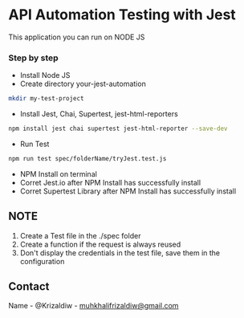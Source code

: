 # API Automation Testing with Jest

This application you can run on NODE JS

### Step by step
* Install Node JS
* Create directory your-jest-automation

```bash
mkdir my-test-project
```

* Install Jest, Chai, Supertest, jest-html-reporters

```bash
npm install jest chai supertest jest-html-reporter --save-dev
```

* Run Test

```bash
npm run test spec/folderName/tryJest.test.js
```

* NPM Install on terminal
* Corret Jest.io after NPM Install has successfully install
* Corret Supertest Library after NPM Install has successfully install


## NOTE

1. Create a Test file in the ./spec folder
2. Create a function if the request is always reused
3. Don't display the credentials in the test file, save them in the configuration

## Contact

Name - @Krizaldiw - <muhkhalifrizaldiw@gmail.com>